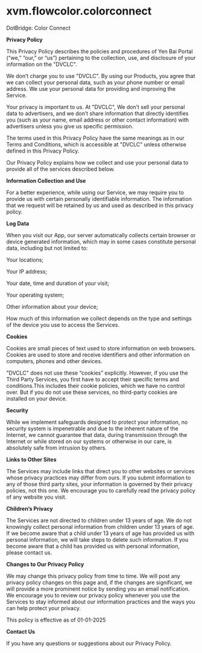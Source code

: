 # xvm.flowcolor.colorconnect
DotBridge: Color Connect

**Privacy Policy**

This Privacy Policy describes the policies and procedures of Yen Bai Portal (“we,” “our,” or “us”) pertaining to the collection, use, and disclosure of your information on the "DVCLC".

We don’t charge you to use "DVCLC". By using our Products, you agree that we can collect your personal data, such as your phone number or email address. We use your personal data for providing and improving the Service.

Your privacy is important to us. At "DVCLC", We don’t sell your personal data to advertisers, and we don’t share information that directly identifies you (such as your name, email address or other contact information) with advertisers unless you give us specific permission.

The terms used in this Privacy Policy have the same meanings as in our Terms and Conditions, which is accessible at "DVCLC" unless otherwise defined in this Privacy Policy.

Our Privacy Policy explains how we collect and use your personal data to provide all of the services described below.

**Information Collection and Use**

For a better experience, while using our Service, we may require you to provide us with certain personally identifiable information. The information that we request will be retained by us and used as described in this privacy policy.

**Log Data**

When you visit our App, our server automatically collects certain browser or device generated information, which may in some cases constitute personal data, including but not limited to:

Your locations;

Your IP address;

Your date, time and duration of your visit;

Your operating system;

Other information about your device;

How much of this information we collect depends on the type and settings of the device you use to access the Services.

**Cookies**

Cookies are small pieces of text used to store information on web browsers. Cookies are used to store and receive identifiers and other information on computers, phones and other devices.

"DVCLC" does not use these “cookies” explicitly. However, if you use the Third Party Services, you first have to accept their specific terms and conditions.This includes their cookie policies, which we have no control over. But if you do not use these services, no third-party cookies are installed on your device.

**Security**

While we implement safeguards designed to protect your information, no security system is impenetrable and due to the inherent nature of the Internet, we cannot guarantee that data, during transmission through the Internet or while stored on our systems or otherwise in our care, is absolutely safe from intrusion by others.

**Links to Other Sites**

The Services may include links that direct you to other websites or services whose privacy practices may differ from ours. If you submit information to any of those third party sites, your information is governed by their privacy policies, not this one. We encourage you to carefully read the privacy policy of any website you visit.

**Children’s Privacy**

The Services are not directed to children under 13 years of age. We do not knowingly collect personal information from children under 13 years of age. If we become aware that a child under 13 years of age has provided us with personal information, we will take steps to delete such information. If you become aware that a child has provided us with personal information, please contact us.

**Changes to Our Privacy Policy**

We may change this privacy policy from time to time. We will post any privacy policy changes on this page and, if the changes are significant, we will provide a more prominent notice by sending you an email notification. We encourage you to review our privacy policy whenever you use the Services to stay informed about our information practices and the ways you can help protect your privacy.

This policy is effective as of 01-01-2025

**Contact Us**

If you have any questions or suggestions about our Privacy Policy.
